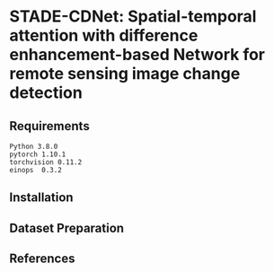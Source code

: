 # STADE-CDNet: Spatial-temporal attention with difference enhancement-based Network for remote sensing image change detection
## Requirements
    Python 3.8.0
    pytorch 1.10.1
    torchvision 0.11.2
    einops  0.3.2
## Installation
## Dataset Preparation
## References


